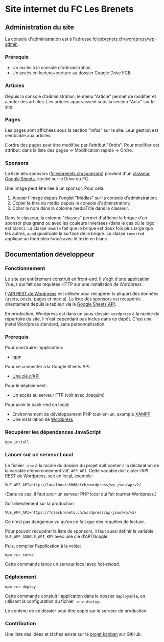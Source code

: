 # Site internet du FC Les Brenets

## Administration du site

La console d'administration est à l'adresse [fclesbrenets.ch/wordpress/wp-admin](https://fclesbrenets.ch/wordpress/wp-admin).

### Prérequis

* Un accès à la console d'administration
* Un accès en lecture+écriture au dossier Google Drive FCB

### Articles

Depuis la console d'administration, le menu "Article" permet de modifier et ajouter des articles. Les articles apparaissent sous la section "Actu" sur le site.

### Pages

Les pages sont affichées sous la section "Infos" sur le site. Leur gestion est semblable aux articles.

L'ordre des pages peut être modifiée par l'attribut "Ordre". Pour modifier cet attribut: dans la liste des pages -> Modification rapide -> Ordre.

### Sponsors

La liste des sponsors ([fclesbrenets.ch/sponsors](https://fclesbrenets.ch/sponsors)) provient d'un [classeur Google Sheets](https://docs.google.com/spreadsheets/d/1i94pLT9FZ4oqBYGKCiJMiBBsyq5CXaJtZ78XEWOSIM0/edit?usp=sharing), stocké sur le Drive du FC.

Une image peut être liée à un sponsor. Pour cela:
1. Ajouter l'image depuis l'onglet "Médias" sur la console d'adminstration;
2. Copier le titre du média depuis la console d'adminstration;
3. Coller le nom dans la colonne mediaTitle dans le classeur.

Dans le classeur, la colonne "classes" permet d'afficher la brique d'un sponsor plus grand ou avec les couleurs inversées (dans le cas où le logo est blanc). La classe `double` fait que la brique est deux fois plus large que les autres, `quad` quadruple la surface de la brique. La classe `inverted` applique un fond bleu foncé avec le texte en blanc.

## Documentation développeur

### Fonctionnement

Le site est entièrement construit en front-end. Il s'agit d'une application Vue.js qui fait des requêtes HTTP sur une installation de Wordpress.

L'[API REST de Wordpress](https://developer.wordpress.org/rest-api/) est utilisée pour récupérer la plupart des données (users, posts, pages et media). La liste des sponsors est récupérée directement depuis le tableur via la [Google Sheets API](https://developers.google.com/sheets/api).

En production, Wordpress est dans un sous-dossier `wordpress` à la racine du répertoire du site. Il n'est cependant pas inclus dans ce dépôt. C'est une instal Wordpress standard, sans personnalisation.

### Prérequis

Pour construire l'application:
* [npm](https://www.npmjs.com/get-npm)

Pour se connecter à la Google Sheets API:
* [Une clé d'API](https://developers.google.com/sheets/api/guides/authorizing#APIKey)

Pour le déploiement:
* Un accès au serveur FTP (voir avec Joaquim)

Pour avoir le back-end en local:
* Environnement de développement PHP tout-en-un, exemple [XAMPP](https://www.apachefriends.org/fr/index.html)
* Une installation de [Wordpress](https://wordpress.org/download/)

### Récupérer les dépendances JavaScript

```
npm install
```

### Lancer sur un serveur Local

Le fichier `.env` à la racine du dossier du projet doit contenir la déclaration de la variable d'environnement `VUE_APP_API`. Cette variable doit cibler l'API REST de Wordpress, soit en local, exemple:
```
VUE_APP_API=http://localhost:8080/fcb/wordpress/wp-json/wp/v2/
```
(Dans ce cas, il faut avoir un serveur PHP local qui fait tourner Wordpress.)

Soit directement sur la production:
```
VUE_APP_API=https://fclesbrenets.ch/wordpress/wp-json/wp/v2/
```
Ce n'est pas dangereux vu qu'on ne fait que des requêtes de lecture.

Pour pouvoir récupérer la liste de sponsors, il faut aussi définir la variable `VUE_APP_GOOGLE_API_KEY` avec une clé d'API Google.

Puis, compiler l'application à la volée:
```
npm run serve
```
Cette commande lance un serveur local avec *hot-reload*.

### Déploiement

```
npm run deploy
```

Cette commande constuit l'application dans le dossier `deployable`, en utilisant la configuration du fichier `.env.deploy`.

Le contenu de ce dossier peut être copié sur le serveur de production.

### Contribution

Une liste des idées et tâches existe sur le [projet kanban](https://github.com/j4kim/fcb/projects/1) sur GitHub.
